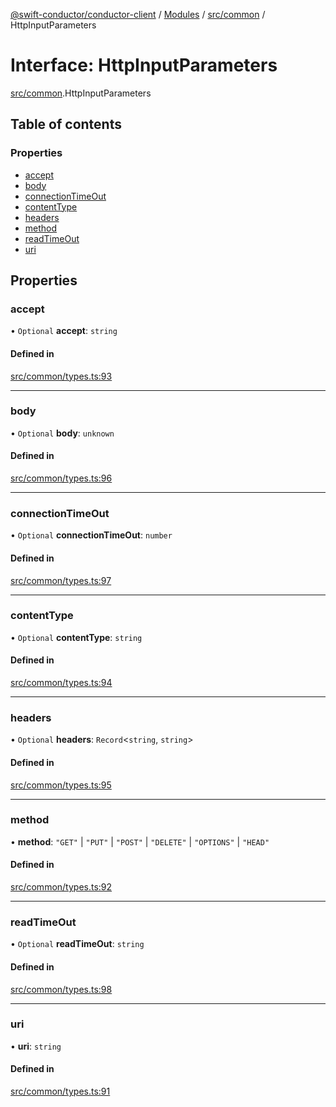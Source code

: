 [@swift-conductor/conductor-client](../README.md) / [Modules](../modules.md) / [src/common](../modules/src_common.md) / HttpInputParameters

# Interface: HttpInputParameters

[src/common](../modules/src_common.md).HttpInputParameters

## Table of contents

### Properties

- [accept](src_common.HttpInputParameters.md#accept)
- [body](src_common.HttpInputParameters.md#body)
- [connectionTimeOut](src_common.HttpInputParameters.md#connectiontimeout)
- [contentType](src_common.HttpInputParameters.md#contenttype)
- [headers](src_common.HttpInputParameters.md#headers)
- [method](src_common.HttpInputParameters.md#method)
- [readTimeOut](src_common.HttpInputParameters.md#readtimeout)
- [uri](src_common.HttpInputParameters.md#uri)

## Properties

### accept

• `Optional` **accept**: `string`

#### Defined in

[src/common/types.ts:93](https://github.com/swift-conductor/conductor-client-typescript/blob/9866b7c/src/common/types.ts#L93)

___

### body

• `Optional` **body**: `unknown`

#### Defined in

[src/common/types.ts:96](https://github.com/swift-conductor/conductor-client-typescript/blob/9866b7c/src/common/types.ts#L96)

___

### connectionTimeOut

• `Optional` **connectionTimeOut**: `number`

#### Defined in

[src/common/types.ts:97](https://github.com/swift-conductor/conductor-client-typescript/blob/9866b7c/src/common/types.ts#L97)

___

### contentType

• `Optional` **contentType**: `string`

#### Defined in

[src/common/types.ts:94](https://github.com/swift-conductor/conductor-client-typescript/blob/9866b7c/src/common/types.ts#L94)

___

### headers

• `Optional` **headers**: `Record`\<`string`, `string`\>

#### Defined in

[src/common/types.ts:95](https://github.com/swift-conductor/conductor-client-typescript/blob/9866b7c/src/common/types.ts#L95)

___

### method

• **method**: ``"GET"`` \| ``"PUT"`` \| ``"POST"`` \| ``"DELETE"`` \| ``"OPTIONS"`` \| ``"HEAD"``

#### Defined in

[src/common/types.ts:92](https://github.com/swift-conductor/conductor-client-typescript/blob/9866b7c/src/common/types.ts#L92)

___

### readTimeOut

• `Optional` **readTimeOut**: `string`

#### Defined in

[src/common/types.ts:98](https://github.com/swift-conductor/conductor-client-typescript/blob/9866b7c/src/common/types.ts#L98)

___

### uri

• **uri**: `string`

#### Defined in

[src/common/types.ts:91](https://github.com/swift-conductor/conductor-client-typescript/blob/9866b7c/src/common/types.ts#L91)
